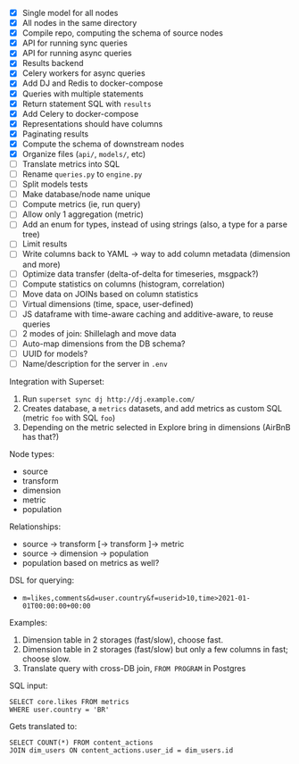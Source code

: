 - [X] Single model for all nodes
- [X] All nodes in the same directory
- [X] Compile repo, computing the schema of source nodes
- [X] API for running sync queries
- [X] API for running async queries
- [X] Results backend
- [X] Celery workers for async queries
- [X] Add DJ and Redis to docker-compose
- [X] Queries with multiple statements
- [X] Return statement SQL with `results`
- [X] Add Celery to docker-compose
- [X] Representations should have columns
- [X] Paginating results
- [X] Compute the schema of downstream nodes
- [X] Organize files (`api/`, `models/`, etc)
- [ ] Translate metrics into SQL
- [ ] Rename `queries.py` to `engine.py`
- [ ] Split models tests
- [ ] Make database/node name unique
- [ ] Compute metrics (ie, run query)
- [ ] Allow only 1 aggregation (metric)
- [ ] Add an enum for types, instead of using strings (also, a type for a parse tree)
- [ ] Limit results
- [ ] Write columns back to YAML -> way to add column metadata (dimension and more)
- [ ] Optimize data transfer (delta-of-delta for timeseries, msgpack?)
- [ ] Compute statistics on columns (histogram, correlation)
- [ ] Move data on JOINs based on column statistics
- [ ] Virtual dimensions (time, space, user-defined)
- [ ] JS dataframe with time-aware caching and additive-aware, to reuse queries
- [ ] 2 modes of join: Shillelagh and move data
- [ ] Auto-map dimensions from the DB schema?
- [ ] UUID for models?
- [ ] Name/description for the server in `.env`

Integration with Superset:

1. Run `superset sync dj http://dj.example.com/`
2. Creates database, a `metrics` datasets, and add metrics as custom SQL (metric `foo` with SQL `foo`)
3. Depending on the metric selected in Explore bring in dimensions (AirBnB has that?)

Node types:

- source
- transform
- dimension
- metric
- population

Relationships:

- source -> transform [-> transform ]-> metric
- source -> dimension -> population
- population based on metrics as well?

DSL for querying:

- `m=likes,comments&d=user.country&f=userid>10,time>2021-01-01T00:00:00+00:00`

Examples:

1. Dimension table in 2 storages (fast/slow), choose fast.
2. Dimension table in 2 storages (fast/slow) but only a few columns in fast; choose slow.
3. Translate query with cross-DB join, `FROM PROGRAM` in Postgres

SQL input:

```
SELECT core.likes FROM metrics
WHERE user.country = 'BR'
```

Gets translated to:

```
SELECT COUNT(*) FROM content_actions
JOIN dim_users ON content_actions.user_id = dim_users.id
```
